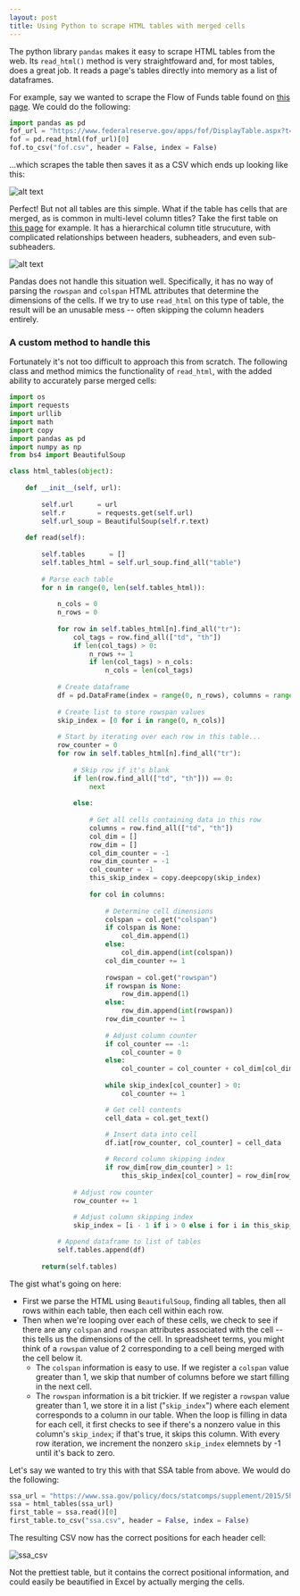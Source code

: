 ```yaml
--- 
layout: post 
title: Using Python to scrape HTML tables with merged cells
---
```


The python library `pandas` makes it easy to scrape HTML tables from the web. Its `read_html()` method is very straightfoward and, for most tables, does a great job. It reads a page's tables directly into memory as a list of dataframes. 

For example, say we wanted to scrape the Flow of Funds table found on [this page](https://www.federalreserve.gov/apps/fof/DisplayTable.aspx?t=f.105). We could do the following: 

```python
import pandas as pd 
fof_url = "https://www.federalreserve.gov/apps/fof/DisplayTable.aspx?t=f.105"
fof = pd.read_html(fof_url)[0]
fof.to_csv("fof.csv", header = False, index = False)
```

...which scrapes the table then saves it as a CSV which ends up looking like this:

![alt text](https://raw.githubusercontent.com/johnricco/johnricco.github.io/master/assets/fof_csv.png)

Perfect! But not all tables are this simple. What if the table has cells that are merged, as is common in multi-level column titles? Take the first table on [this page](https://www.ssa.gov/policy/docs/statcomps/supplement/2015/5h.html) for example. It has a hierarchical column title strucuture, with complicated relationships between headers, subheaders, and even sub-subheaders.

![alt text](https://raw.githubusercontent.com/johnricco/johnricco.github.io/master/assets/ssa.png)

Pandas does not handle this situation well. Specifically, it has no way of parsing the `rowspan` and `colspan` HTML attributes that determine the dimensions of the cells. If we try to use `read_html` on this type of table, the result will be an unusable mess -- often skipping the column headers entirely. 

### A custom method to handle this 

Fortunately it's not too difficult to approach this from scratch. The following class and method mimics the functionality of `read_html`, with the added ability to accurately parse merged cells: 

```python
import os
import requests
import urllib
import math
import copy
import pandas as pd	
import numpy as np
from bs4 import BeautifulSoup 

class html_tables(object):
    
    def __init__(self, url):
        
        self.url      = url
        self.r        = requests.get(self.url)
        self.url_soup = BeautifulSoup(self.r.text)
        
    def read(self):
        
        self.tables      = []
        self.tables_html = self.url_soup.find_all("table")
        
        # Parse each table
        for n in range(0, len(self.tables_html)):
            
            n_cols = 0
            n_rows = 0
            
            for row in self.tables_html[n].find_all("tr"):
                col_tags = row.find_all(["td", "th"])
                if len(col_tags) > 0:
                    n_rows += 1
                    if len(col_tags) > n_cols:
                        n_cols = len(col_tags)
            
            # Create dataframe
            df = pd.DataFrame(index = range(0, n_rows), columns = range(0, n_cols))
            
			# Create list to store rowspan values 
            skip_index = [0 for i in range(0, n_cols)]
			
            # Start by iterating over each row in this table...
			row_counter = 0
            for row in self.tables_html[n].find_all("tr"):
                
                # Skip row if it's blank
                if len(row.find_all(["td", "th"])) == 0:
                    next
                
                else:
                    
                    # Get all cells containing data in this row
                    columns = row.find_all(["td", "th"])
                    col_dim = []
                    row_dim = []
                    col_dim_counter = -1
                    row_dim_counter = -1
                    col_counter = -1
                    this_skip_index = copy.deepcopy(skip_index)
                    
                    for col in columns:
                        
                        # Determine cell dimensions
                        colspan = col.get("colspan")
                        if colspan is None:
                            col_dim.append(1)
                        else:
                            col_dim.append(int(colspan))
                        col_dim_counter += 1
                            
                        rowspan = col.get("rowspan")
                        if rowspan is None:
                            row_dim.append(1)
                        else:
                            row_dim.append(int(rowspan))
                        row_dim_counter += 1
                            
                        # Adjust column counter
                        if col_counter == -1:
                            col_counter = 0  
                        else:
                            col_counter = col_counter + col_dim[col_dim_counter - 1]
                            
                        while skip_index[col_counter] > 0:
                            col_counter += 1

                        # Get cell contents  
                        cell_data = col.get_text()
                        
                        # Insert data into cell
                        df.iat[row_counter, col_counter] = cell_data

                        # Record column skipping index
                        if row_dim[row_dim_counter] > 1:
                            this_skip_index[col_counter] = row_dim[row_dim_counter]
                
                # Adjust row counter 
                row_counter += 1
                
                # Adjust column skipping index
                skip_index = [i - 1 if i > 0 else i for i in this_skip_index]

            # Append dataframe to list of tables
            self.tables.append(df)
        
        return(self.tables)
```

The gist what's going on here: 
* First we parse the HTML using `BeautifulSoup`, finding all tables, then all rows within each table, then each cell within each row. 
* Then when we're looping over each of these cells, we check to see if there are any `colspan` and `rowspan` attributes associated with the cell -- this tells us the dimensions of the cell. In spreadsheet terms, you might think of a `rowspan` value of 2 corresponding to a cell being merged with the cell below it.
	* The `colspan` information is easy to use. If we register a `colspan` value greater than 1, we skip that number of columns before we start filling in the next cell. 
	* The `rowspan` information is a bit trickier. If we register a `rowspan` value greater than 1, we store it in a list ("`skip_index`") where each element corresponds to a column in our table. When the loop is filling in data for each cell, it first checks to see if there's a nonzero value in this column's `skip_index`; if that's true, it skips this column. With every row iteration, we increment the nonzero `skip_index` elemnets by -1 until it's back to zero. 

Let's say we wanted to try this with that SSA table from above. We would do the following:

```python
ssa_url = "https://www.ssa.gov/policy/docs/statcomps/supplement/2015/5h.html"
ssa = html_tables(ssa_url)
first_table = ssa.read()[0]
first_table.to_csv("ssa.csv", header = False, index = False)
```

The resulting CSV now has the correct positions for each header cell:

![ssa_csv](https://raw.githubusercontent.com/johnricco/johnricco.github.io/master/assets/ssa_csv.png)

Not the prettiest table, but it contains the correct positional information, and could easily be beautified in Excel by actually merging the cells. 